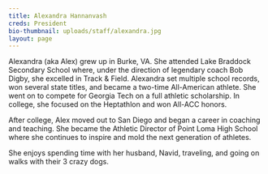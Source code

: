 ```yaml
---
title: Alexandra Hannanvash
creds: President
bio-thumbnail: uploads/staff/alexandra.jpg
layout: page
---
```


Alexandra (aka Alex) grew up in Burke, VA. She attended Lake Braddock Secondary School where, under the direction of legendary coach Bob Digby, she excelled in Track & Field. Alexandra set multiple school records, won several state titles, and became a two-time All-American athlete. She went on to compete for Georgia Tech on a full athletic scholarship. In college, she focused on the Heptathlon and won All-ACC honors.

After college, Alex moved out to San Diego and began a career in coaching and teaching. She became the Athletic Director of Point Loma High School where she continues to inspire and mold the next generation of athletes.

She enjoys spending time with her husband, Navid, traveling, and going on walks with their 3 crazy dogs.
